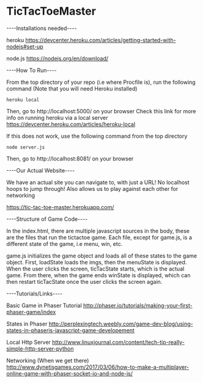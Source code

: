 # TicTacToeMaster
----Installations needed----

heroku
https://devcenter.heroku.com/articles/getting-started-with-nodejs#set-up

node.js
https://nodejs.org/en/download/




----How To Run----

From the top directory of your repo (i.e where Procfile is), run
the following command (Note that you will need Heroku installed)

    heroku local
   
Then, go to http://localhost:5000/ on your browser
Check this link for more info on running heroku via a local server
  https://devcenter.heroku.com/articles/heroku-local

If this does not work, use the following command from the top directory

    node server.js

Then, go to http://localhost:8081/ on your browser

----Our Actual Website----

We have an actual site you can navigate to, with just a URL! No 
localhost hoops to jump through! Also allows us to play against 
each other for networking

https://tic-tac-toe-master.herokuapp.com/
  
----Structure of Game Code----

In the index.html, there are multiple javascript sources in the body, these are
the files that run the tictactoe game. Each file, except for game.js, is a different 
state of the game, i.e menu, win, etc.

game.js initializes the game object and loads all of these states to the game object.
First, loadState loads the imgs, then the menuState is displayed. When the user clicks
the screen, ticTacState starts, which is the actual game. From there, when the game ends
winState is displayed, which can then restart ticTacState once the user clicks the screen
again.


----Tutorials/Links----

Basic Game in Phaser Tutorial
http://phaser.io/tutorials/making-your-first-phaser-game/index

States in Phaser
http://perplexingtech.weebly.com/game-dev-blog/using-states-in-phaserjs-javascript-game-developement

Local Http Server
http://www.linuxjournal.com/content/tech-tip-really-simple-http-server-python

Networking (When we get there)
http://www.dynetisgames.com/2017/03/06/how-to-make-a-multiplayer-online-game-with-phaser-socket-io-and-node-js/
